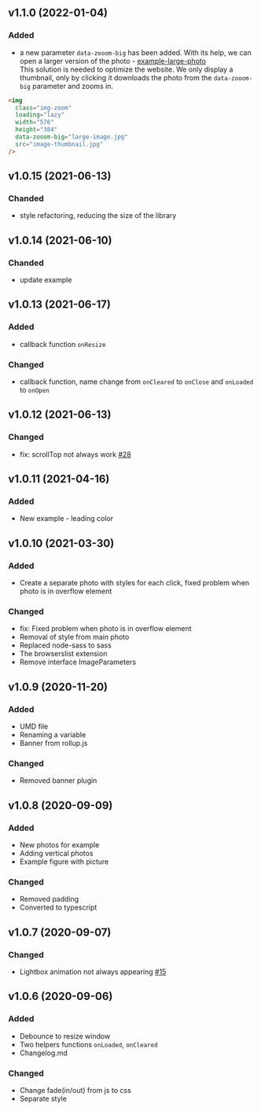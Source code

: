 ## v1.1.0 (2022-01-04)

### Added

- a new parameter `data-zooom-big` has been added. With its help, we can open a larger version of the photo - [example-large-photo](https://tomik23.github.io/zooom.js/#large-photo)  
  This solution is needed to optimize the website. We only display a thumbnail, only by clicking it downloads the photo from the `data-zooom-big` parameter and zooms in.

```html
<img
  class="img-zoom"
  loading="lazy"
  width="576"
  height="384"
  data-zooom-big="large-image.jpg"
  src="image-thumbnail.jpg"
/>
```

## v1.0.15 (2021-06-13)

### Chanded

- style refactoring, reducing the size of the library

## v1.0.14 (2021-06-10)

### Chanded

- update example

## v1.0.13 (2021-06-17)

### Added

- callback function `onResize`

### Changed

- callback function, name change from `onCleared` to `onClose` and `onLoaded` to `onOpen`

## v1.0.12 (2021-06-13)

### Changed

- fix: scrollTop not always work [#28](https://github.com/tomik23/zooom.js/issues/28)

## v1.0.11 (2021-04-16)

### Added

- New example - leading color

## v1.0.10 (2021-03-30)

### Added

- Create a separate photo with styles for each click, fixed problem when photo is in overflow element

### Changed

- fix: Fixed problem when photo is in overflow element
- Removal of style from main photo
- Replaced node-sass to sass
- The browserslist extension
- Remove interface ImageParameters

## v1.0.9 (2020-11-20)

### Added

- UMD file
- Renaming a variable
- Banner from rollup.js

### Changed

- Removed banner plugin

## v1.0.8 (2020-09-09)

### Added

- New photos for example
- Adding vertical photos
- Example figure with picture

### Changed

- Removed padding
- Converted to typescript

## v1.0.7 (2020-09-07)

### Changed

- Lightbox animation not always appearing [#15](https://github.com/tomik23/zooom.js/issues/15)

## v1.0.6 (2020-09-06)

### Added

- Debounce to resize window
- Two helpers functions `onLoaded`, `onCleared`
- Changelog.md

### Changed

- Change fade(in/out) from js to css
- Separate style
